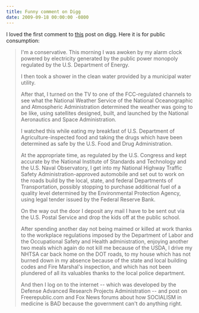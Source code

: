 ```yaml
---
title: Funny comment on Digg
date: 2009-09-18 00:00:00 -0800
---
```


I loved the first comment to [this](http://digg.com/politics/Bill_O_Reilly_Backs_Public_Option_VIDEO) post on digg.
Here it is for public consumption:

>I'm a conservative.
>This morning I was awoken by my alarm clock powered by electricity generated by the public power monopoly regulated by the U.S. Department of Energy.
>
>I then took a shower in the clean water provided by a municipal water utility.
>
>After that, I turned on the TV to one of the FCC-regulated channels to see what the National Weather Service of the National Oceanographic and Atmospheric Administration determined the weather was going to be like, using satellites designed, built, and launched by the National Aeronautics and Space Administration.
>
>I watched this while eating my breakfast of U.S. Department of Agriculture-inspected food and taking the drugs which have been determined as safe by the U.S. Food and Drug Administration.
>
>At the appropriate time, as regulated by the U.S. Congress and kept accurate by the National Institute of Standards and Technology and the U.S. Naval Observatory, I get into my National Highway Traffic Safety Administration-approved automobile and set out to work on the roads build by the local, state, and federal Departments of Transportation, possibly stopping to purchase additional fuel of a quality level determined by the Environmental Protection Agency, using legal tender issued by the Federal Reserve Bank.
>
>On the way out the door I deposit any mail I have to be sent out via the U.S. Postal Service and drop the kids off at the public school.
>
>After spending another day not being maimed or killed at work thanks to the workplace regulations imposed by the Department of Labor and the Occupational Safety and Health administration, enjoying another two meals which again do not kill me because of the USDA, I drive my NHTSA car back home on the DOT roads, to my house which has not burned down in my absence because of the state and local building codes and Fire Marshal's inspection, and which has not been plundered of all its valuables thanks to the local police department.
>
>And then I log on to the internet -- which was developed by the Defense Advanced Research Projects Administration -- and post on Freerepublic.com and Fox News forums about how SOCIALISM in medicine is BAD because the government can't do anything right.